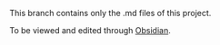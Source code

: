 This branch contains only the .md files of this project.

To be viewed and edited through [Obsidian](https://obsidian.md/).
